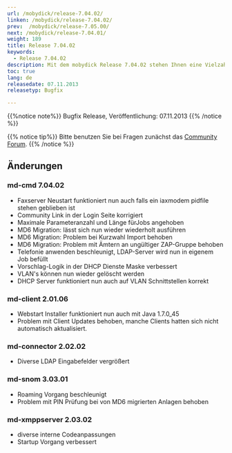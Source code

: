 ```yaml
---
url: /mobydick/release-7.04.02/
linken: /mobydick/release-7.04.02/
prev:  /mobydick/release-7.05.00/
next: /mobydick/release-7.04.01/
weight: 189
title: Release 7.04.02
keywords:
  - Release 7.04.02
description: Mit dem mobydick Release 7.04.02 stehen Ihnen eine Vielzahl an neuen Funtionen zur Verfügung.
toc: true
lang: de
releasedate: 07.11.2013
releasetyp: Bugfix

---
```


{{%notice note%}}
Bugfix Release, Veröffentlichung: 07.11.2013
{{% /notice %}}

{{% notice tip%}}
Bitte benutzen Sie bei Fragen zunächst das [Community Forum](http://community.pascom.net/forum.php "Zu unserem Forum").
{{% /notice %}}

## Änderungen

### md-cmd 7.04.02

*   Faxserver Neustart funktioniert nun auch falls ein iaxmodem pidfile stehen geblieben ist
*   Community Link in der Login Seite korrigiert
*   Maximale Parameteranzahl und Länge fürJobs angehoben
*   MD6 Migration: lässt sich nun wieder wiederholt ausführen
*   MD6 Migration: Problem bei Kurzwahl Import behoben
*   MD6 Migration: Problem mit Ämtern an ungültiger ZAP-Gruppe behoben
*   Telefonie anwenden beschleunigt, LDAP-Server wird nun in eigenem Job befüllt
*   Vorschlag-Logik in der DHCP Dienste Maske verbessert
*   VLAN's können nun wieder gelöscht werden
*   DHCP Server funktioniert nun auch auf VLAN Schnittstellen korrekt  

### md-client 2.01.06

*   Webstart Installer funktioniert nun auch mit Java 1.7.0_45
*   Problem mit Client Updates behoben, manche Clients hatten sich nicht automatisch aktualisiert.

### md-connector 2.02.02

*   Diverse LDAP Eingabefelder vergrößert

### md-snom 3.03.01

*   Roaming Vorgang beschleunigt
*   Problem mit PIN Prüfung bei von MD6 migrierten Anlagen behoben

### md-xmppserver 2.03.02

*   diverse interne Codeanpassungen
*   Startup Vorgang verbessert

